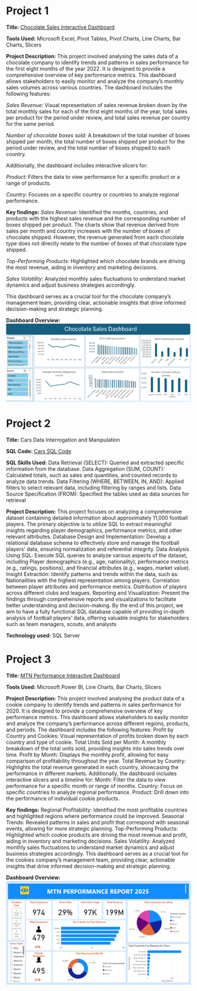 # Project 1

**Title:** 
[Chocolate Sales Interactive Dashboard](https://github.com/BinahUtuedor/binahutuedor.github.io/blob/main/Chocolate%20Sales%20Dashboard.xlsx)

**Tools Used:** 
Microsoft Excel, Pivot Tables, Pivot Charts, Line Charts, Bar Charts, Slicers

**Project Description:** 
This project involved analysing the sales data of a chocolate company to identify trends and patterns in sales performance for the first eight months of the year 2022. It is designed to provide a comprehensive overview of key performance metrics. This dashboard allows stakeholders to easily monitor and analyze the company’s monthly sales volumes across various countries. The dashboard includes the following features:

*Sales Revenue:* 
Visual representation of sales revenue broken down by the total monthly sales for each of the first eight months of the year, total sales per product for the period under review,  and total sales revenue per country for the same period.

*Number of chocolate boxes sold:* 
A breakdown of the total number of boxes shipped per month, the total number of boxes shipped per product for the period under review, and the total number of boxes shipped to each country.

Additionally, the dashboard includes interactive slicers for:

*Product:* Filters the data to view performance for a specific product or a range of products.

*Country:* Focuses on a specific country or countries to analyze regional performance.

**Key findings:** 
*Sales Revenue:* 
Identified the months, countries, and products with the highest sales revenue and the corresponding number of boxes shipped per product. The charts show that revenue derived from sales per month and country increases with the number of boxes of chocolate shipped. However, the revenue generated from each chocolate type does not directly relate to the number of boxes of that chocolate type shipped. 

*Top-Performing Products:* 
Highlighted which chocolate brands are driving the most revenue, aiding in inventory and marketing decisions.

*Sales Volatility:* 
Analyzed monthly sales fluctuations to understand market dynamics and adjust business strategies accordingly.

This dashboard serves as a crucial tool for the chocolate company’s management team, providing clear, actionable insights that drive informed decision-making and strategic planning.

**Dashboard Overview:**
![Chocolate](chocolate.png)

# Project 2

**Title:**
Cars Data Interrogation and Manipulation

**SQL Code:**
[Cars SQL Code](https://github.com/BinahUtuedor/binahutuedor.github.io/blob/main/Cars.sql)

**SQL Skills Used:**
Data Retrieval (SELECT): Queried and extracted specific information from the database.
Data Aggregation (SUM, COUNT): Calculated totals, such as sales and quantities, and counted records to analyze data trends.
Data Filtering (WHERE, BETWEEN, IN, AND): Applied filters to select relevant data, including filtering by ranges and lists.
Data Source Specification (FROM): Specified the tables used as data sources for retrieval

**Project Description:**
This project focuses on analyzing a comprehensive dataset containing detailed information about approximately 11,000 football players. The primary objective is to utilize SQL to extract meaningful insights regarding player demographics, performance metrics, and other relevant attributes.
Database Design and Implementation: Develop a relational database schema to effectively store and manage the football players' data, ensuring normalization and referential integrity.
Data Analysis Using SQL: Execute SQL queries to analyze various aspects of the dataset, including Player demographics (e.g., age, nationality), performance metrics (e.g., ratings, positions), and financial attributes (e.g., wages, market value).
Insight Extraction: Identify patterns and trends within the data, such as: Nationalities with the highest representation among players. Correlation between player attributes and performance metrics. Distribution of players across different clubs and leagues.
Reporting and Visualization: Present the findings through comprehensive reports and visualizations to facilitate better understanding and decision-making. By the end of this project, we aim to have a fully functional SQL database capable of providing in-depth analysis of football players' data, offering valuable insights for stakeholders such as team managers, scouts, and analysts
 
**Technology used:** 
SQL Server

# Project 3

**Title:** 
[MTN Performance Interactive Dashboard](https://github.com/BinahUtuedor/binahutuedor.github.io/blob/main/MTN%20Performance%20Dashboard.pbix)

**Tools Used:** 
Microsoft Power BI, Line Charts, Bar Charts, Slicers

**Project Description:** 
This project involved analysing the product data of a cookie company to identify trends and patterns in sales performance for 2020. It is designed to provide a comprehensive overview of key performance metrics. This dashboard allows stakeholders to easily monitor and analyze the company’s performance across different regions, products, and periods. The dashboard includes the following features:
Profit by Country and Cookies: Visual representation of profits broken down by each country and type of cookie.
Total Units Sold per Month: A monthly breakdown of the total units sold, providing insights into sales trends over time.
Profit by Month: Displays the monthly profit, allowing for easy comparison of profitability throughout the year.
Total Revenue by Country: Highlights the total revenue generated in each country, showcasing the performance in different markets.
Additionally, the dashboard includes interactive slicers and a timeline for:
Month: Filter the data to view performance for a specific month or range of months.
Country: Focus on specific countries to analyze regional performance.
Product: Drill down into the performance of individual cookie products.

**Key findings:** 
Regional Profitability: Identified the most profitable countries and highlighted regions where performance could be improved.
Seasonal Trends: Revealed patterns in sales and profit that correspond with seasonal events, allowing for more strategic planning.
Top-Performing Products: Highlighted which cookie products are driving the most revenue and profit, aiding in inventory and marketing decisions.
Sales Volatility: Analyzed monthly sales fluctuations to understand market dynamics and adjust business strategies accordingly.
This dashboard serves as a crucial tool for the cookies company’s management team, providing clear, actionable insights that drive informed decision-making and strategic planning.

**Dashboard Overview:**
![MTN](MTN_Snapshot.png)

